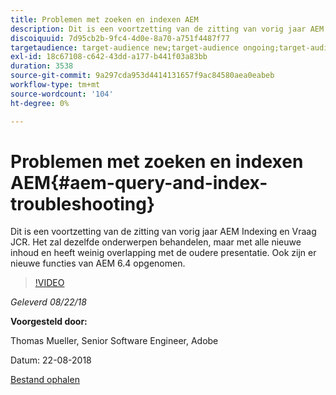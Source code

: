 ```yaml
---
title: Problemen met zoeken en indexen AEM
description: Dit is een voortzetting van de zitting van vorig jaar AEM Indexing en Vraag JCR (hieronder verbinding). Het zal dezelfde onderwerpen behandelen, maar met alle nieuwe inhoud en heeft weinig overlapping met de oudere presentatie. Ook zijn er nieuwe functies van AEM 6.4 opgenomen.
discoiquuid: 7d95cb2b-9fc4-4d0e-8a70-a751f4487f77
targetaudience: target-audience new;target-audience ongoing;target-audience upgrader
exl-id: 18c67108-c642-43dd-a177-b441f03a83bb
duration: 3538
source-git-commit: 9a297cda953d4414131657f9ac84580aea0eabeb
workflow-type: tm+mt
source-wordcount: '104'
ht-degree: 0%

---
```


# Problemen met zoeken en indexen AEM{#aem-query-and-index-troubleshooting}

Dit is een voortzetting van de zitting van vorig jaar AEM Indexing en Vraag JCR. Het zal dezelfde onderwerpen behandelen, maar met alle nieuwe inhoud en heeft weinig overlapping met de oudere presentatie. Ook zijn er nieuwe functies van AEM 6.4 opgenomen.

>[!VIDEO](https://video.tv.adobe.com/v/23429/?quality=0)

*Geleverd 08/22/18*

**Voorgesteld door:**

Thomas Mueller, Senior Software Engineer, Adobe

Datum: 22-08-2018

[Bestand ophalen](assets/aem-gems-aem-queryandindextroubleshooting-08222018.pdf)
<!--
[Get back to the Overview](https://helpx.adobe.com/nl/experience-manager/kt/eseminars/gems/aem-index.html)
-->
